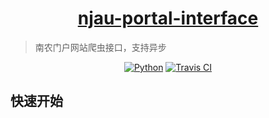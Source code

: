 <!DOCTYPE html PUBLIC "-//W3C//DTD HTML 4.01 Transitional//EN">
<h1 align="center"><a href="https://github.com/spongxin/njau-portal-interface" target="_blank">njau-portal-interface</a></h1>

> 南农门户网站爬虫接口，支持异步

<p align="center">
<a href="#"><img alt="Python" src="https://img.shields.io/badge/Python-3.10-blue.svg?style=flat-square"/></a>
<a href="https://github.com/spongxin/njau-portal-interface"><img alt="Travis CI" src="https://img.shields.io/github/license/spongxin/njau-portal-interface.svg?style=flat-square"/></a>
</p>


## 快速开始
